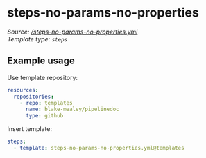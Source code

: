 <!-- this file was generated by pipelinedoc - do not modify directly -->

# steps-no-params-no-properties

_Source: [/steps-no-params-no-properties.yml](/steps-no-params-no-properties.yml)_
<br/>
_Template type: `steps`_

## Example usage

Use template repository:

```yaml
resources:
  repositories:
    - repo: templates
      name: blake-mealey/pipelinedoc
      type: github
```

Insert template:

```yaml
steps:
  - template: steps-no-params-no-properties.yml@templates
```